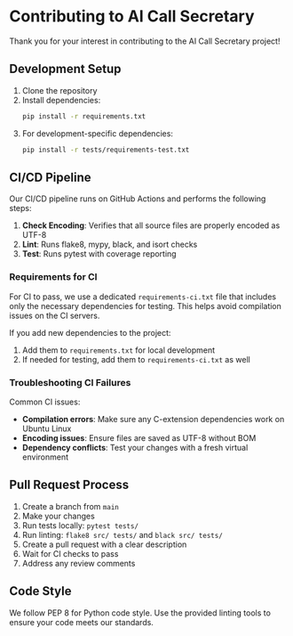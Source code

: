 # Contributing to AI Call Secretary

Thank you for your interest in contributing to the AI Call Secretary project!

## Development Setup

1. Clone the repository
2. Install dependencies:
   ```bash
   pip install -r requirements.txt
   ```
3. For development-specific dependencies:
   ```bash
   pip install -r tests/requirements-test.txt
   ```

## CI/CD Pipeline

Our CI/CD pipeline runs on GitHub Actions and performs the following steps:

1. **Check Encoding**: Verifies that all source files are properly encoded as UTF-8
2. **Lint**: Runs flake8, mypy, black, and isort checks
3. **Test**: Runs pytest with coverage reporting

### Requirements for CI

For CI to pass, we use a dedicated `requirements-ci.txt` file that includes only the necessary dependencies for testing. This helps avoid compilation issues on the CI servers.

If you add new dependencies to the project:
1. Add them to `requirements.txt` for local development
2. If needed for testing, add them to `requirements-ci.txt` as well

### Troubleshooting CI Failures

Common CI issues:
- **Compilation errors**: Make sure any C-extension dependencies work on Ubuntu Linux
- **Encoding issues**: Ensure files are saved as UTF-8 without BOM
- **Dependency conflicts**: Test your changes with a fresh virtual environment

## Pull Request Process

1. Create a branch from `main`
2. Make your changes
3. Run tests locally: `pytest tests/`
4. Run linting: `flake8 src/ tests/` and `black src/ tests/`
5. Create a pull request with a clear description
6. Wait for CI checks to pass
7. Address any review comments

## Code Style

We follow PEP 8 for Python code style. Use the provided linting tools to ensure your code meets our standards.